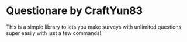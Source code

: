 # Questionare by CraftYun83

This is a simple library to lets you make surveys with unlimited questions super easily with just a few commands!.
